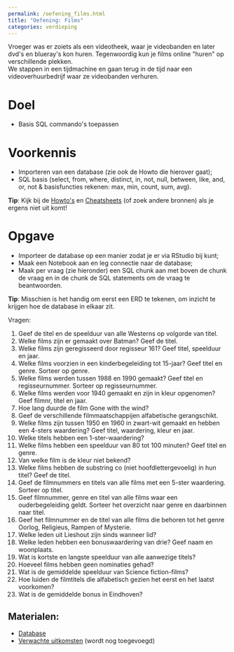 ```yaml
---
permalink: /oefening_films.html
title: "Oefening: Films"
categories: verdieping
---
```


Vroeger was er zoiets als een videotheek, waar je videobanden en later dvd's en blueray's kon huren. Tegenwoordig kun je films online "huren" op verschillende plekken.    
We stappen in een tijdmachine en gaan terug in de tijd naar een  videoverhuurbedrijf waar ze videobanden verhuren.

# Doel
- Basis SQL commando's toepassen

# Voorkennis
- Importeren van een database (zie ook de Howto die hierover gaat);
- SQL basis (select, from, where, distinct, in, not, null, between, like, and, or, not & basisfuncties rekenen: max, min, count, sum, avg).

**Tip**: Kijk bij de [Howto's](index_howtos) en [Cheatsheets](index_cheetsheets) (of zoek andere bronnen) als je ergens niet uit komt!

# Opgave
- Importeer de database op een manier zodat je er via RStudio bij kunt;
- Maak een Notebook aan en leg connectie naar de database;
- Maak per vraag (zie hieronder) een SQL chunk aan met boven de chunk de vraag en in de chunk de SQL statements om de vraag te beantwoorden.

**Tip**:  Misschien is het handig om eerst een ERD te tekenen, om inzicht te krijgen hoe de database in elkaar zit.   

Vragen:
1. Geef de titel en de speelduur van alle Westerns op volgorde van titel. 
2. Welke films zijn er gemaakt over Batman? Geef de titel. 
3. Welke films zijn geregisseerd door regisseur 161? Geef titel, speelduur en jaar. 
4. Welke films voorzien in een kinderbegeleiding tot 15-jaar? Geef titel en genre. Sorteer op genre. 
5. Welke films werden tussen 1988 en 1990 gemaakt? Geef titel en regisseurnummer. Sorteer op regisseurnummer. 
6. Welke films werden voor 1940 gemaakt en zijn in kleur opgenomen? Geef filmnr, titel en jaar. 
7. Hoe lang duurde de film Gone with the wind?
8. Geef de verschillende filmmaatschappijen alfabetische gerangschikt. 
9. Welke films zijn tussen 1950 en 1960 in zwart-wit gemaakt en hebben een 4-sters waardering? Geef titel, waardering, kleur en jaar. 
10. Welke titels hebben een 1-ster-waardering? 
11. Welke films hebben een speelduur van 80 tot 100 minuten? Geef titel en genre.
12. Van welke film is de kleur niet bekend? 
13. Welke films hebben de substring co (niet hoofdlettergevoelig) in hun titel? Geef de titel. 
14. Geef de filmnummers en titels van alle films met een 5-ster waardering. Sorteer op titel. 
15. Geef filmnummer, genre en titel van alle films waar een ouderbegeleiding geldt. Sorteer het overzicht naar genre en daarbinnen naar titel. 
16. Geef het filmnummer en de titel van alle films die behoren tot het genre Oorlog, Religieus, Rampen of Mysterie. 
17. Welke leden uit Lieshout zijn sinds wanneer lid? 
18. Welke leden hebben een bonuswaardering van drie? Geef naam en woonplaats. 
19. Wat is kortste en langste speelduur van alle aanwezige titels? 
20. Hoeveel films hebben geen nominaties gehad? 
21. Wat is de gemiddelde speelduur van Science fiction-films? 
22. Hoe luiden de filmtitels die alfabetisch gezien het eerst en het laatst voorkomen? 
23. Wat is de gemiddelde bonus in Eindhoven? 


## Materialen:
- [Database](assets/file/DATABASE_FILM.zip)
- [Verwachte uitkomsten](assets/file/films.pdf) (wordt nog toegevoegd)
